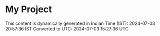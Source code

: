 # My Project

This content is dynamically generated in Indian Time (IST): 2024-07-03 20:57:36 IST
Converted to UTC: 2024-07-03 15:27:36 UTC
